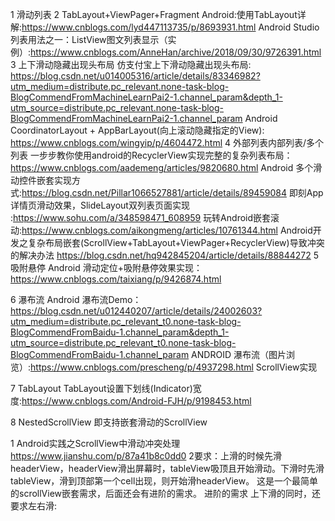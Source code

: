 1 滑动列表
2 TabLayout+ViewPager+Fragment
Android:使用TabLayout详解:https://www.cnblogs.com/lyd447113735/p/8693931.html
Android Studio列表用法之一：ListView图文列表显示（实例）:https://www.cnblogs.com/AnneHan/archive/2018/09/30/9726391.html
3 上下滑动隐藏出现头布局
仿支付宝上下滑动隐藏出现头布局:
https://blog.csdn.net/u014005316/article/details/83346982?utm_medium=distribute.pc_relevant.none-task-blog-BlogCommendFromMachineLearnPai2-1.channel_param&depth_1-utm_source=distribute.pc_relevant.none-task-blog-BlogCommendFromMachineLearnPai2-1.channel_param
Android CoordinatorLayout + AppBarLayout(向上滚动隐藏指定的View):
https://www.cnblogs.com/wingyip/p/4604472.html
4 外部列表内部列表/多个列表
一步步教你使用android的RecyclerView实现完整的复杂列表布局：https://www.cnblogs.com/aademeng/articles/9820680.html
Android 多个滑动控件嵌套实现方式:https://blog.csdn.net/Pillar1066527881/article/details/89459084
即刻App详情页滑动效果，SlideLayout双列表页面实现 :https://www.sohu.com/a/348598471_608959
玩转Android嵌套滚动:https://www.cnblogs.com/aikongmeng/articles/10761344.html
Android开发之复杂布局嵌套(ScrollView+TabLayout+ViewPager+RecyclerView)导致冲突的解决办法
https://blog.csdn.net/hq942845204/article/details/88844272
5 吸附悬停
Android 滑动定位+吸附悬停效果实现：https://www.cnblogs.com/taixiang/p/9426874.html

6 瀑布流
Android 瀑布流Demo：https://blog.csdn.net/u012440207/article/details/24002603?utm_medium=distribute.pc_relevant_t0.none-task-blog-BlogCommendFromBaidu-1.channel_param&depth_1-utm_source=distribute.pc_relevant_t0.none-task-blog-BlogCommendFromBaidu-1.channel_param
ANDROID 瀑布流（图片浏览）:https://www.cnblogs.com/prescheng/p/4937298.html  ScrollView实现

7 TabLayout
TabLayout设置下划线(Indicator)宽度:https://www.cnblogs.com/Android-FJH/p/9198453.html

8 NestedScrollView
即支持嵌套滑动的ScrollView

1 Android实践之ScrollView中滑动冲突处理
  https://www.jianshu.com/p/87a41b8c0dd0
2要求：上滑的时候先滑headerView，headerView滑出屏幕时，tableView吸顶且开始滑动。下滑时先滑tableView，滑到顶部第一个cell出现，则开始滑headerView。 这是一个最简单的scrollView嵌套需求，后面还会有进阶的需求。
进阶的需求
  上下滑的同时，还要求左右滑:
